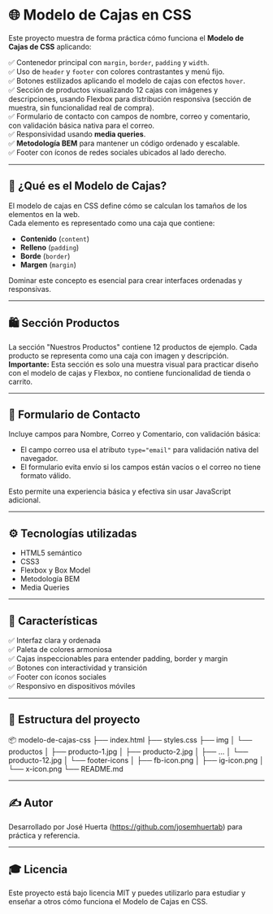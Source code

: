 # 🌐 Modelo de Cajas en CSS

Este proyecto muestra de forma práctica cómo funciona el **Modelo de Cajas de CSS** aplicando:

✅ Contenedor principal con `margin`, `border`, `padding` y `width`.  
✅ Uso de `header` y `footer` con colores contrastantes y menú fijo.  
✅ Botones estilizados aplicando el modelo de cajas con efectos `hover`.  
✅ Sección de productos visualizando 12 cajas con imágenes y descripciones, usando Flexbox para distribución responsiva (sección de muestra, sin funcionalidad real de compra).  
✅ Formulario de contacto con campos de nombre, correo y comentario, con validación básica nativa para el correo.  
✅ Responsividad usando **media queries**.  
✅ **Metodología BEM** para mantener un código ordenado y escalable.  
✅ Footer con íconos de redes sociales ubicados al lado derecho.

---

## 🎯 ¿Qué es el Modelo de Cajas?

El modelo de cajas en CSS define cómo se calculan los tamaños de los elementos en la web.  
Cada elemento es representado como una caja que contiene:

- **Contenido** (`content`)  
- **Relleno** (`padding`)  
- **Borde** (`border`)  
- **Margen** (`margin`)

Dominar este concepto es esencial para crear interfaces ordenadas y responsivas.

---

## 🛍️ Sección Productos

La sección "Nuestros Productos" contiene 12 productos de ejemplo. Cada producto se representa como una caja con imagen y descripción.  
**Importante:** Esta sección es solo una muestra visual para practicar diseño con el modelo de cajas y Flexbox, no contiene funcionalidad de tienda o carrito.

---

## 📩 Formulario de Contacto

Incluye campos para Nombre, Correo y Comentario, con validación básica:  

- El campo correo usa el atributo `type="email"` para validación nativa del navegador.  
- El formulario evita envío si los campos están vacíos o el correo no tiene formato válido.  

Esto permite una experiencia básica y efectiva sin usar JavaScript adicional.

---

## ⚙️ Tecnologías utilizadas

- HTML5 semántico  
- CSS3  
- Flexbox y Box Model  
- Metodología BEM  
- Media Queries  

---

## 🚀 Características

✅ Interfaz clara y ordenada  
✅ Paleta de colores armoniosa  
✅ Cajas inspeccionables para entender padding, border y margin  
✅ Botones con interactividad y transición  
✅ Footer con íconos sociales  
✅ Responsivo en dispositivos móviles  

---

## 📂 Estructura del proyecto

📦 modelo-de-cajas-css
├── index.html
├── styles.css
├── img
│   └── productos
│       ├── producto-1.jpg
│       ├── producto-2.jpg
│       ├── ...
│       └── producto-12.jpg
│   └── footer-icons
│       ├── fb-icon.png
│       ├── ig-icon.png
│       └── x-icon.png
└── README.md

---

## ✍️ Autor

Desarrollado por José Huerta (https://github.com/josemhuertab) para práctica y referencia.

---

## 🎓 Licencia

Este proyecto está bajo licencia MIT y puedes utilizarlo para estudiar y enseñar a otros cómo funciona el Modelo de Cajas en CSS.
